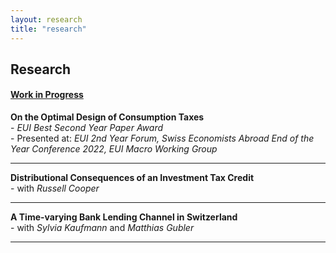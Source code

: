 ```yaml
---
layout: research
title: "research"
---
```


## Research

#### <ins>Work in Progress</ins>
**On the Optimal Design of Consumption Taxes**\
    -  *EUI Best Second Year Paper Award*\
    - Presented at: *EUI 2nd Year Forum, Swiss Economists Abroad End of the Year Conference 2022, EUI Macro Working Group*
    
---

**Distributional Consequences of an Investment Tax Credit**\
    - with *Russell Cooper*
    
---
    
**A Time-varying Bank Lending Channel in Switzerland**\
    - with *Sylvia Kaufmann* and *Matthias Gubler*
    
---

